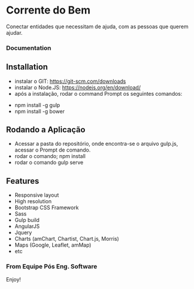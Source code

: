 # Corrente do Bem

Conectar entidades que necessitam de ajuda, com as pessoas que querem ajudar.

### Documentation
## Installation
- instalar o GIT: https://git-scm.com/downloads
- instalar o Node.JS: https://nodejs.org/en/download/
- após a instalação, rodar o command Prompt os seguintes comandos:

* npm install -g gulp
* npm install -g bower

## Rodando a Aplicação
- Acessar a pasta do repositório, onde encontra-se o arquivo gulp.js, acessar o Prompt de comando.
- rodar o comando; npm install
- rodar o comando gulp serve

## Features
* Responsive layout
* High resolution
* Bootstrap CSS Framework
* Sass
* Gulp build
* AngularJS
* Jquery
* Charts (amChart, Chartist, Chart.js, Morris)
* Maps (Google, Leaflet, amMap)
* etc

### From Equipe Pós Eng. Software

Enjoy!
